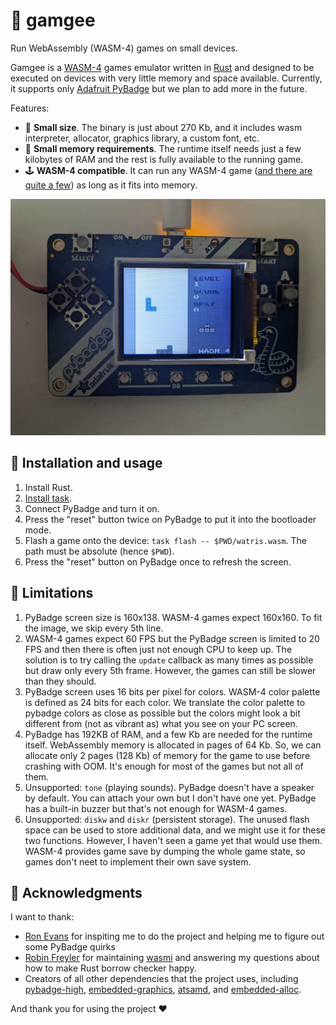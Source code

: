 # 👾 gamgee

Run WebAssembly (WASM-4) games on small devices.

Gamgee is a [WASM-4](https://wasm4.org/) games emulator written in [Rust](https://www.rust-lang.org/) and designed to be executed on devices with very little memory and space available. Currently, it supports only [Adafruit PyBadge](https://www.adafruit.com/product/4200) but we plan to add more in the future.

Features:

* 💾 **Small size**. The binary is just about 270 Kb, and it includes wasm interpreter, allocator, graphics library, a custom font, etc.
* 🐜 **Small memory requirements**. The runtime itself needs just a few kilobytes of RAM and the rest is fully available to the running game.
* 🕹 **WASM-4 compatible**. It can run any WASM-4 game ([and there are quite a few](https://wasm4.org/play)) as long as it fits into memory.

![photo of pybadge running tetris](./photo.jpg)

## 🔧 Installation and usage

1. Install Rust.
1. [Install task](https://taskfile.dev/installation/).
1. Connect PyBadge and turn it on.
1. Press the "reset" button twice on PyBadge to put it into the bootloader mode.
1. Flash a game onto the device: `task flash -- $PWD/watris.wasm`. The path must be absolute (hence `$PWD`).
1. Press the "reset" button on PyBadge once to refresh the screen.

## 🙅 Limitations

1. PyBadge screen size is 160x138. WASM-4 games expect 160x160. To fit the image, we skip every 5th line.
1. WASM-4 games expect 60 FPS but the PyBadge screen is limited to 20 FPS and then there is often just not enough CPU to keep up. The solution is to try calling the `update` callback as many times as possible but draw only every 5th frame. However, the games can still be slower than they should.
1. PyBadge screen uses 16 bits per pixel for colors. WASM-4 color palette is defined as 24 bits for each color. We translate the color palette to pybadge colors as close as possible but the colors might look a bit different from (not as vibrant as) what you see on your PC screen.
1. PyBadge has 192KB of RAM, and a few Kb are needed for the runtime itself. WebAssembly memory is allocated in pages of 64 Kb. So, we can allocate only 2 pages (128 Kb) of memory for the game to use before crashing with OOM. It's enough for most of the games but not all of them.
1. Unsupported: `tone` (playing sounds). PyBadge doesn't have a speaker by default. You can attach your own but I don't have one yet. PyBadge has a built-in buzzer but that's not enough for WASM-4 games.
1. Unsupported: `diskw` and `diskr` (persistent storage). The unused flash space can be used to store additional data, and we might use it for these two functions. However, I haven't seen a game yet that would use them. WASM-4 provides game save by dumping the whole game state, so games don't neet to implement their own save system.

## 🙏 Acknowledgments

I want to thank:

* [Ron Evans](https://github.com/deadprogram) for inspiting me to do the project and helping me to figure out some PyBadge quirks
* [Robin Freyler](https://github.com/Robbepop) for maintaining [wasmi](https://github.com/wasmi-labs/wasmi) and answering my questions about how to make Rust borrow checker happy.
* Creators of all other dependencies that the project uses, including [pybadge-high](https://github.com/LuckyTurtleDev/pybadge-high), [embedded-graphics](https://github.com/embedded-graphics/embedded-graphics), [atsamd](https://github.com/atsamd-rs/atsamd), and [embedded-alloc](https://github.com/rust-embedded/embedded-alloc).

And thank you for using the project ♥️
